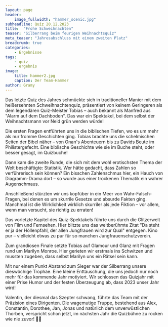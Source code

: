 ```yaml
---
layout: page
header:
    image_fullwidth: "hammer_scenic.jpg"
subheadline: Quiz 20.12.2023
title:  "Frohe Schweihnachten"
teaser: "Silberrang beim feurigen Weihnachtsquiz"
meta_teaser: "Jahresabschluss mit einem zweiten Platz"
breadcrumb: true
categories:
    - Ergebnisse
tags:
    - quiz
    - ergebnis
image:
    title: hammer2.jpg
    caption: Der Team-Hammer
author: Gramy
---
```


Das letzte Quiz des Jahres schmückte sich in traditioneller Manier mit dem heißersehnten Schweihnachtenquiz, präsentiert von keinem Geringeren als dem legendären Quiz-Meister Tobias – auch bekannt als Manfred aus "Alarm auf dem Dachboden". 
Das war ein Spektakel, bei dem selbst der Weihnachtsmann vor Neid grün werden würde!

Die ersten Fragen entführten uns in die biblischen Tiefen, wo es um mehr als nur fromme Geschichten ging. 
Tobias brachte uns die schelmischen Seiten der Bibel näher – von Onan's Abenteuern bis zu Davids Beute im Philistergefecht. 
Eine biblische Geschichte wie sie im Buche steht, oder besser gesagt, im Quizbuche!

Dann kam die zweite Runde, die sich mit dem wohl erotischsten Thema der Welt beschäftigte: Statistik. 
Wer hätte gedacht, dass Zahlen so verführerisch sein können? Ein bisschen Zahlenschmus hier, ein Hauch von Diagramm-Drama dort – so wurde aus einer trockenen Thematik ein wahrer Augenschmaus.

Anschließend stürzten wir uns kopfüber in ein Meer von Wahr-Falsch-Fragen, bei denen es um skurrile Gesetze und absurde Fakten ging. 
Manchmal ist die Wirklichkeit wirklich skurriler als jede Fiktion – vor allem, wenn man versucht, sie richtig zu erraten!

Das vorletzte Kapitel des Quiz-Spektakels führte uns durch die Glitzerwelt von Film und Fernsehen. 
Hier blitzte uns das weltberühmte Zitat "Da steht er ja der Höllenpfahl, der allen Jungfrauen wird zur Qual" entgegen. 
Kino pur – vielleicht etwas zu pur für so manchen Jungfrauenschutzverein.

Zum grandiosen Finale setzte Tobias auf Glamour und Glanz mit Fragen rund um Marilyn Monroe. 
Hier gerieten wir erstmals ins Schwitzen und mussten zugeben, dass selbst Marilyn uns ein Rätsel sein kann.

Mit nur einem Punkt Abstand zum Sieger war der Silberrang unsere dieswöchige Trophäe. 
Eine kleine Enttäuschung, die uns jedoch nur noch mehr für das kommende Jahr motiviert. Wir schlossen das Quizjahr mit einer Prise Humor und der festen Überzeugung ab, dass 2023 unser Jahr wird!

Valentin, der diesmal das Szepter schwang, führte das Team mit der Präzision eines Dirigenten. 
Die wagemutige Truppe, bestehend aus Alex, Constantin, Dorothee, Jan, Jonas und natürlich dem unverwüstlichen Thorben, verspricht schon jetzt, im nächsten Jahr die Quizbühne zu rocken wie nie zuvor! 
🌟🎉